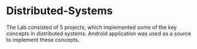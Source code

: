 # Distributed-Systems
The Lab consisted of 5 projects, which implemented some of the key concepts in distributed systems.
Android application was used as a source to implement these concepts.
